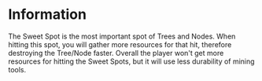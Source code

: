 # Information

The Sweet Spot is the most important spot of Trees and Nodes. 
When hitting this spot, you will gather more resources for that hit, therefore destroying the Tree/Node faster. Overall the player won't get more resources for hitting the Sweet Spots, but it will use less durability of mining tools.
